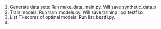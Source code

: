 1. Generate data sets: Run make_data_main.py. Will save synthetic_data.p
2. Train models: Run train_models.py. Will save training_log_testf1.p
3. List F1-scores of optimal models: Run list_bestf1.py.
4. 
